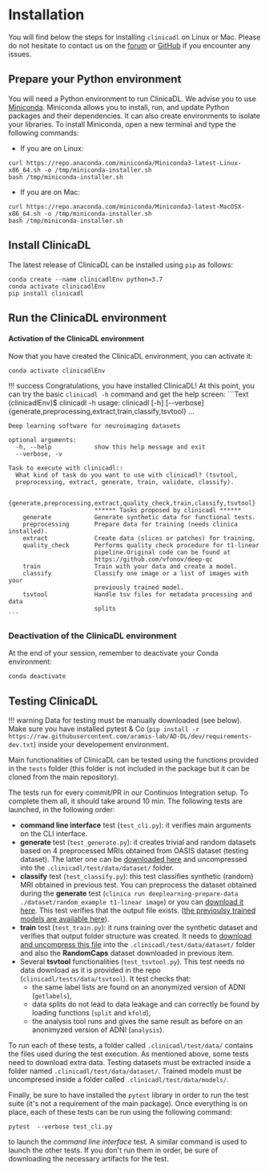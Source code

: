 # Installation

You will find below the steps for installing `clinicadl` on Linux or Mac.
Please do not hesitate to contact us on the
[forum](https://groups.google.com/forum/#!forum/clinica-user) or
[GitHub](https://github.com/aramis-lab/AD-DL/issues)
if you encounter any issues.

## Prepare your Python environment
You will need a Python environment to run ClinicaDL. We advise you to
use [Miniconda](https://docs.conda.io/en/latest/miniconda.html).
Miniconda allows you to install, run, and update Python packages and their
dependencies. It can also create environments to isolate your libraries.
To install Miniconda, open a new terminal and type the following commands:

- If you are on Linux:
```{.sourceCode .bash}
curl https://repo.anaconda.com/miniconda/Miniconda3-latest-Linux-x86_64.sh -o /tmp/miniconda-installer.sh
bash /tmp/miniconda-installer.sh
```

- If you are on Mac:
```{.sourceCode .bash}
curl https://repo.anaconda.com/miniconda/Miniconda3-latest-MacOSX-x86_64.sh -o /tmp/miniconda-installer.sh
bash /tmp/miniconda-installer.sh
```

## Install ClinicaDL

The latest release of ClinicaDL can be installed using `pip` as follows:

```{.sourceCode .bash}
conda create --name clinicadlEnv python=3.7
conda activate clinicadlEnv
pip install clinicadl
```

## Run the ClinicaDL environment
#### Activation of the ClinicaDL environment

Now that you have created the ClinicaDL environment, you can activate it:

```{.sourceCode .bash}
conda activate clinicadlEnv
```

!!! success
    Congratulations, you have installed ClinicaDL! At this point, you can try the
    basic `clinicadl -h` command and get the help screen:
    ```Text
    (clinicadlEnv)$ clinicadl -h
    usage: clinicadl [-h] [--verbose]
                     {generate,preprocessing,extract,train,classify,tsvtool} ...

    Deep learning software for neuroimaging datasets

    optional arguments:
      -h, --help            show this help message and exit
      --verbose, -v

    Task to execute with clinicadl::
      What kind of task do you want to use with clinicadl? (tsvtool,
      preprocessing, extract, generate, train, validate, classify).

      {generate,preprocessing,extract,quality_check,train,classify,tsvtool}
                            ****** Tasks proposed by clinicadl ******
        generate            Generate synthetic data for functional tests.
        preprocessing       Prepare data for training (needs clinica installed).
        extract             Create data (slices or patches) for training.
        quality_check       Performs quality check procedure for t1-linear
                            pipeline.Original code can be found at
                            https://github.com/vfonov/deep-qc
        train               Train with your data and create a model.
        classify            Classify one image or a list of images with your
                            previously trained model.
        tsvtool             Handle tsv files for metadata processing and data
                            splits
    ```


### Deactivation of the ClinicaDL environment
At the end of your session, remember to deactivate your Conda environment:
```{.sourceCode .bash}
conda deactivate
```


<!--## Developer installation

If you plan to contribute to ClinicaDL or if you want to have the current development
version, you can either:

* Download the tarball for a specific version from our
[repository](https://github.com/aramis-lab/AD-DL/releases).
Then decompress it.
* Clone ClinicaDL's repository from GitHub:
```{.sourceCode .bash}
git clone https://github.com/aramis-lab/AD-DL.git
```

We suggest creating a custom Conda environment and installing Clinica using the
provided YML file:

```{.sourceCode .bash}
conda create --name my_clinicadl_environment python=3.7
```

By default, the environment is named `clinica_env`. You can choose a different
name by adding the option .

Clinica is installed within the environment created. Remember to
activate the environment before proceeding:

```bash
conda activate my_clinicadl_environment
cd AD-DL/clinicadl
pip install -e .
```

If everything goes well, type `clinicadl -h` and you should see the help message which
is displayed above.

At the end of your session, you can deactivate your Conda environment:
```bash
conda deactivate
```

Remember that ClinicaDL will be only available inside your Conda environment.
-->

## Testing ClinicaDL

!!! warning
    Data for testing must be manually downloaded (see below). Make sure you
    have installed pytest & Co (`pip install -r
    https://raw.githubusercontent.com/aramis-lab/AD-DL/dev/requirements-dev.txt`)
    inside your developement environment.

Main functionalities of ClinicaDL can be tested using the functions provided in
the `tests` folder (this folder is not included in the package but it can be
cloned from the main repository).

The tests run for every commit/PR in our Continuos Integration setup. To
complete them all, it should take around 10 min. The following tests are
launched, in the following order:

- **command line interface** test (`test_cli.py`): it verifies main arguments on
  the CLI interface. 
- **generate** test (`test_generate.py`): it creates trivial and random
  datasets based on 4 preprocessed MRIs obtained from OASIS dataset (testing
  dataset). The latter one can be [downloaded
  here](https://aramislab.paris.inria.fr/files/data/databases/tuto/OasisCaps2.tar.gz)
  and uncompressed into the `.clinicadl/test/data/dataset/` folder.
- **classify** test (`test_classify.py`): this test classifies synthetic
  (random) MRI obtained in previous test. You can preprocess the dataset
  obtained during the **generate** test (`clinica run deeplearning-prepare-data
  ./dataset/random_example t1-linear image`) or you can [download it
  here](https://aramislab.paris.inria.fr/files/data/databases/tuto/RandomCaps.tar.gz).
  This test verifies that the output file exists. ([the previoulsy trained
  models are available
  here](https://aramislab.paris.inria.fr/files/data/models/dl/models_v002/)).
- **train** test (`test_train.py`): it runs training over the synthetic dataset
  and verifies that output folder structure was created. It needs to [download
  and uncompress this
  file](https://aramislab.paris.inria.fr/files/data/databases/tuto/labels_list.tar.gz)
  into the `.clinicadl/test/data/dataset/` folder and also the **RandomCaps**
  dataset downloaded in previous item.
- Several **tsvtool** functionalities (`test_tsvtool.py`). This test needs no
  data download as it is provided in the repo (`clinicadl/tests/data/tsvtool`).
  It test checks that:
    - the same label lists are found on an anonymized version of ADNI
      (`getlabels`),
    - data splits do not lead to data leakage and can correctly be found by
      loading functions (`split` and `kfold`),
    - the analysis tool runs and gives the same result as before on an
      anonimyzed version of ADNI (`analysis`).

To run each of these tests, a folder called `.clinicadl/test/data/` contains
the files used during the test execution. As mentioned above, some tests need
to download extra data. Testing datasets must be extracted inside a folder
named `.clinicadl/test/data/dataset/`. Trained models must be uncompresed
inside a folder called `.clinicadl/test/data/models/`.

Finally, be sure to have installed  the `pytest` library in order to run the
test suite (it's not a requirement of the main package).  Once everything is on
place, each of these tests can be run using the following command:

```
pytest  --verbose test_cli.py
```

to launch the _command line interface_ test. A similar command is used to
launch the other tests. If you don't run them in order, be sure of downloading
the necessary artifacts for the test.
